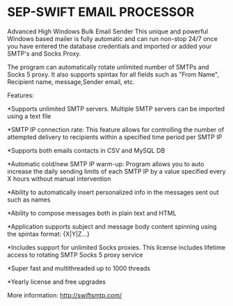 # SEP-SWIFT EMAIL PROCESSOR
Advanced  High Windows Bulk Email Sender
This unique and powerful Windows based mailer is fully automatic and can run non-stop 24/7 once you have entered the database credentials and imported or added your SMTP's and Socks Proxy.

The program can automatically rotate unlimited number of SMTPs and Socks 5 proxy. It also supports spintax for all fields such as "From Name", Recipient name, message,Sender email, etc.

Features:

*Supports unlimited SMTP servers. Multiple SMTP servers can be imported using a text file

*SMTP IP connection rate: This feature allows for controlling the number of attempted delivery to recipients within a specified time period per SMTP IP

*Supports both emails contacts in CSV and MySQL DB

*Automatic cold/new SMTP IP warm-up: Program allows you to auto increase the daily sending limits of each SMTP IP by a value specified every X hours without manual intervention

*Ability to automatically insert personalized info in the messages sent out such as names

*Ability to compose messages both in plain text and HTML

*Application supports subject and message body content spinning using the spintax format: {X|Y|Z...}

*Includes support for unlimited Socks proxies. This license includes lifetime access to rotating SMTP Socks 5 proxy service

*Super fast and multithreaded up to 1000 threads

*Yearly license and free upgrades

More information: http://swiftsmtp.com/
